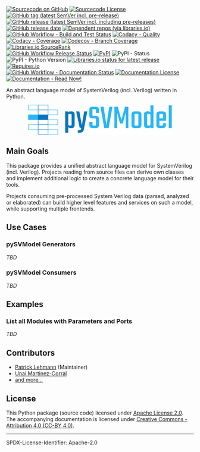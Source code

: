 [![Sourcecode on GitHub](https://img.shields.io/badge/edaa--org-pySVModel-323131.svg?logo=github&longCache=true)](https://github.com/edaa-org/pySVModel)
[![Sourcecode License](https://img.shields.io/pypi/l/pySVModel?logo=GitHub&label=code%20license)](LICENSE.md)
[![GitHub tag (latest SemVer incl. pre-release)](https://img.shields.io/github/v/tag/edaa-org/pySVModel?logo=GitHub&include_prereleases)](https://github.com/edaa-org/pySVModel/tags)
[![GitHub release (latest SemVer incl. including pre-releases)](https://img.shields.io/github/v/release/edaa-org/pySVModel?logo=GitHub&include_prereleases)](https://github.com/edaa-org/pySVModel/releases/latest)
[![GitHub release date](https://img.shields.io/github/release-date/edaa-org/pySVModel?logo=GitHub&)](https://github.com/edaa-org/pySVModel/releases)
[![Dependent repos (via libraries.io)](https://img.shields.io/librariesio/dependent-repos/pypi/pySVModel?logo=GitHub)](https://github.com/edaa-org/pySVModel/network/dependents)  
[![GitHub Workflow - Build and Test Status](https://img.shields.io/github/workflow/status/edaa-org/pySVModel/Unit%20Testing,%20Coverage%20Collection,%20Package,%20Release,%20Documentation%20and%20Publish?label=build%20and%20test&logo=GitHub%20Actions&logoColor=FFFFFF)](https://github.com/edaa-org/pySVModel/actions?query=workflow%3A%22Unit%20Testing,%20Coverage%20Collection,%20Package,%20Release,%20Documentation%20and%20Publish%22)
[![Codacy - Quality](https://img.shields.io/codacy/grade/39d312bf98244961975559f141c3e000?logo=Codacy)](https://app.codacy.com/gh/edaa-org/pySVModel)
[![Codacy - Coverage](https://img.shields.io/codacy/coverage/39d312bf98244961975559f141c3e000?logo=Codacy)](https://app.codacy.com/gh/edaa-org/pySVModel)
[![Codecov - Branch Coverage](https://img.shields.io/codecov/c/github/edaa-org/pySVModel?logo=Codecov)](https://codecov.io/gh/edaa-org/pySVModel)
[![Libraries.io SourceRank](https://img.shields.io/librariesio/sourcerank/pypi/pySVModel)](https://libraries.io/github/edaa-org/pySVModel/sourcerank)  
[![GitHub Workflow Release Status](https://img.shields.io/github/workflow/status/edaa-org/pySVModel/Release?label=release&logo=GitHub%20Actions&logoColor=FFFFFF)](https://github.com/edaa-org/pySVModel/actions?query=workflow%3A%22Release%22)
[![PyPI](https://img.shields.io/pypi/v/pySVModel?logo=PyPI&logoColor=FBE072)](https://pypi.org/project/pySVModel/)
![PyPI - Status](https://img.shields.io/pypi/status/pySVModel?logo=PyPI&logoColor=FBE072)
![PyPI - Python Version](https://img.shields.io/pypi/pyversions/pySVModel?logo=PyPI&logoColor=FBE072)
[![Libraries.io status for latest release](https://img.shields.io/librariesio/release/pypi/pySVModel)](https://libraries.io/github/edaa-org/pySVModel)
[![Requires.io](https://img.shields.io/requires/github/edaa-org/pySVModel)](https://requires.io/github/EDAA-ORG/pySVModel/requirements/?branch=main)  
[![GitHub Workflow - Documentation Status](https://img.shields.io/github/workflow/status/edaa-org/pySVModel/Documentation?label=documentation&logo=GitHub%20Actions&logoColor=FFFFFF)](https://github.com/edaa-org/pySVModel/actions?query=workflow%3A%22Documentation%22)
[![Documentation License](https://img.shields.io/badge/doc%20license-CC--BY%204.0-green)](LICENSE.md)
[![Documentation - Read Now!](https://img.shields.io/badge/doc-read%20now%20%E2%9E%94-blueviolet)](https://edaa-org.github.io/pySVModel/)

An abstract language model of SystemVerilog (incl. Verilog) written in Python.

<p align="center">
  <a title="edaa-org.github.io/pySVModel" href="https://edaa-org.github.io/pySVModel"><img height="80px" src="doc/_static/logo.svg"/></a>
</p>


## Main Goals

This package provides a unified abstract language model for SystemVerilog (incl. Verilog).
Projects reading from source files can derive own classes and implement additional logic to create a concrete language
model for their tools.

Projects consuming pre-processed System Verilog data (parsed, analyzed or elaborated) can build higher level features
and services on such a model, while supporting multiple frontends.


## Use Cases

### pySVModel Generators

*TBD*

### pySVModel Consumers

*TBD*

## Examples

### List all Modules with Parameters and Ports

*TBD*

## Contributors

* [Patrick Lehmann](https://github.com/Paebbels) (Maintainer)
* [Unai Martinez-Corral](https://github.com/umarcor)
* [and more...](https://github.com/edaa-org/pySVModel/graphs/contributors)

## License

This Python package (source code) licensed under [Apache License 2.0](LICENSE.md).  
The accompanying documentation is licensed under [Creative Commons - Attribution 4.0 (CC-BY 4.0)](doc/Doc-License.rst).

-------------------------
SPDX-License-Identifier: Apache-2.0
